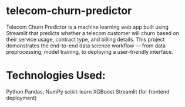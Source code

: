 # telecom-churn-predictor
Telecom Churn Predictor is a machine learning web app built using Streamlit that predicts whether a telecom customer will churn based on their service usage, contract type, and billing details. This project demonstrates the end-to-end data science workflow — from data preprocessing, model training, to deploying a user-friendly interface.

# Technologies Used:
Python
Pandas, NumPy
scikit-learn
XGBoost
Streamlit (for frontend deployment)
